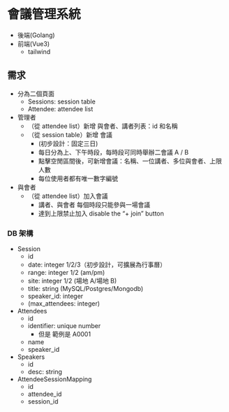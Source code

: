 # 會議管理系統

- 後端(Golang)
- 前端(Vue3)
  - tailwind

## 需求

- 分為二個頁面
  - Sessions: session table
  - Attendee: attendee list
- 管理者
  - （從 attendee list）新增 與會者、講者列表：id 和名稱
  - （從 session table）新增 會議
    - (初步設計：固定三日)
    - 每日分為上、下午時段，每時段可同時舉辦二會議 A / B
    - 點擊空閒區間後，可新增會議：名稱、一位講者、多位與會者、上限人數
    - 每位使用者都有唯一數字編號
- 與會者
  - （從 attendee list）加入會議
    - 講者、與會者 每個時段只能參與一場會議
    - 達到上限禁止加入 disable the “+ join” button

### DB 架構

- Session
  - id
  - date: integer 1/2/3（初步設計，可擴展為行事曆）
  - range: integer 1/2 (am/pm)
  - site: integer 1/2 (場地 A/場地 B)
  - title: string (MySQL/Postgres/Mongodb)
  - speaker_id: integer
  - (max_attendees: integer)
- Attendees
  - id
  - identifier: unique number
    - 但是 範例是 A0001
  - name
  - speaker_id
- Speakers
  - id
  - desc: string
- AttendeeSessionMapping
  - id
  - attendee_id
  - session_id
